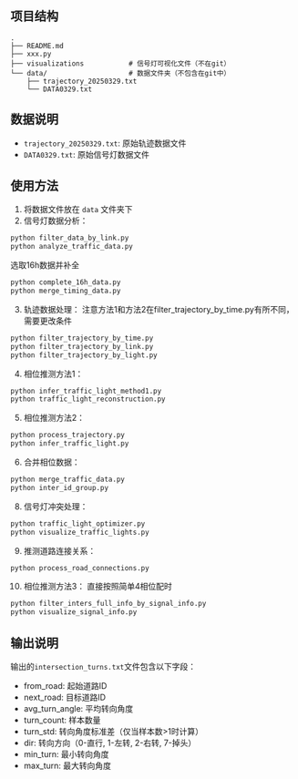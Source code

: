 ## 项目结构

```
.
├── README.md
├── xxx.py
├── visualizations           # 信号灯可视化文件（不在git）
└── data/                    # 数据文件夹（不包含在git中）
    ├── trajectory_20250329.txt
    └── DATA0329.txt
```

## 数据说明

- `trajectory_20250329.txt`: 原始轨迹数据文件
- `DATA0329.txt`: 原始信号灯数据文件

## 使用方法

1. 将数据文件放在 `data` 文件夹下
2. 信号灯数据分析：
```bash
python filter_data_by_link.py
python analyze_traffic_data.py
```
选取16h数据并补全
```bash
python complete_16h_data.py
python merge_timing_data.py
```
3. 轨迹数据处理：
注意方法1和方法2在filter_trajectory_by_time.py有所不同，需要更改条件
```bash
python filter_trajectory_by_time.py
python filter_trajectory_by_link.py
python filter_trajectory_by_light.py
```
4. 相位推测方法1：
```bash
python infer_traffic_light_method1.py
python traffic_light_reconstruction.py
```
5. 相位推测方法2：
```bash
python process_trajectory.py
python infer_traffic_light.py
```

6. 合并相位数据：
```bash
python merge_traffic_data.py
python inter_id_group.py
```
8. 信号灯冲突处理：
```bash
python traffic_light_optimizer.py
python visualize_traffic_lights.py
```

9. 推测道路连接关系：
```bash
python process_road_connections.py
```

10. 相位推测方法3：
直接按照简单4相位配时
```bash
python filter_inters_full_info_by_signal_info.py
python visualize_signal_info.py
```



## 输出说明

输出的`intersection_turns.txt`文件包含以下字段：
- from_road: 起始道路ID
- next_road: 目标道路ID
- avg_turn_angle: 平均转向角度
- turn_count: 样本数量
- turn_std: 转向角度标准差（仅当样本数>1时计算）
- dir: 转向方向（0-直行, 1-左转, 2-右转, 7-掉头）
- min_turn: 最小转向角度
- max_turn: 最大转向角度 